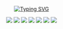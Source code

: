 <div align="center">
         
[![Typing SVG](https://readme-typing-svg.herokuapp.com?font=Fira+Code&weight=700&size=27&pause=1000&color=FF4500&background=2107FF00&center=true&vCenter=true&width=435&lines=%F0%9F%91%8BHey+there%2C+it's+me%2C+OUALID_ELHADIM!;I'm+a+19-year-old+%F0%9F%99%8B%E2%80%8D%E2%99%82%EF%B8%8F;I+living+in+%F0%9F%87%B2%F0%9F%87%A6+Morocco.;%F0%9F%92%BBI'm+obsessed+with+coding+;I+m+software+engineer+student+at+ALX!%F0%9F%98%8E)](https://git.io/typing-svg)</div>


<div align="center"><p><a href="https://twitter.com/walid_|   ELHADIM" target="_blank"><img
            src="https://img.shields.io/badge/|-OUALID-blue?logo=twitter&style=for-the-badge"/></a> <a href="https://www.facebook.com/walid.hdm.33" target="_blank"><img
            src="https://img.shields.io/badge/|-OUALID-blue?logo=facebook&style=for-the-badge"/></a> <a href="https://www.instagram.com/walid.hdm/" target="_blank"><img
            src="https://img.shields.io/badge/|-OUALID-blue?logo=instagram&style=for-the-badge"/></a> <a href="mailto:walid ELHADIM8@gmail.com"><img
            src="https://img.shields.io/badge/|-OUALID-blue?logo=gmail&style=for-the-badge"/></a> <a href="https://www.linkedin.com/in/walid-ELHADIM-752a04268" target="_blank"><img
            src="https://img.shields.io/badge/%7C-OUALID-blue?style=for-the-badge&logo=linkedin"/></a> <a href="https://wa.me//+212606956478"><img
            src="https://img.shields.io/badge/|-OUALID-blue?logo=WhatsApp&style=for-the-badge"/></a> <a href=https://t.me/Walid_Hdm_2004 target="_blank"><img
            src="https://img.shields.io/badge/|-OUALID-blue?logo=telegram&style=for-the-badge"/></a></p></div>
